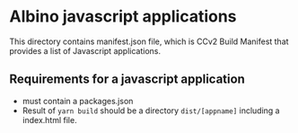 # Albino javascript applications

This directory contains manifest.json file, which is CCv2 Build Manifest that provides a list of Javascript applications.

## Requirements for a javascript application

* must contain a packages.json
* Result of `yarn build` should be a directory `dist/[appname]` including a index.html file.
